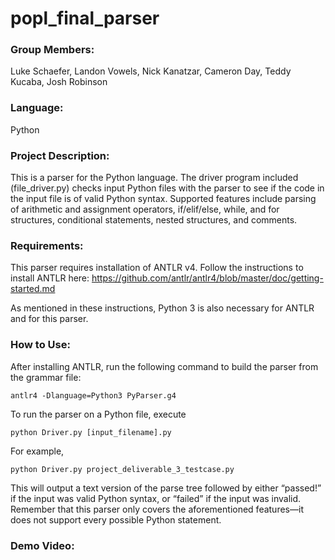# popl_final_parser

### Group Members: 
Luke Schaefer, Landon Vowels, Nick Kanatzar, Cameron Day, Teddy Kucaba, Josh Robinson

### Language:
Python

### Project Description:
This is a parser for the Python language. The driver program included (file_driver.py) 
checks input Python files with the parser to see if the code in the input file is of valid Python syntax.
Supported features include parsing of arithmetic and assignment operators, if/elif/else, while, and for structures,
conditional statements, nested structures, and comments.

### Requirements:
This parser requires installation of ANTLR v4. Follow the instructions to install ANTLR here:
https://github.com/antlr/antlr4/blob/master/doc/getting-started.md

As mentioned in these instructions, Python 3 is also necessary for ANTLR and for this parser.

### How to Use:
After installing ANTLR, run the following command to build the parser from the grammar file:
```
antlr4 -Dlanguage=Python3 PyParser.g4
```
To run the parser on a Python file, execute
```
python Driver.py [input_filename].py
```
For example,
```
python Driver.py project_deliverable_3_testcase.py
```
This will output a text version of the parse tree followed by either “passed!” if the input was valid Python syntax, or “failed” if the input was invalid. Remember that this parser only covers the aforementioned features—it does not support every possible Python statement.

### Demo Video:
